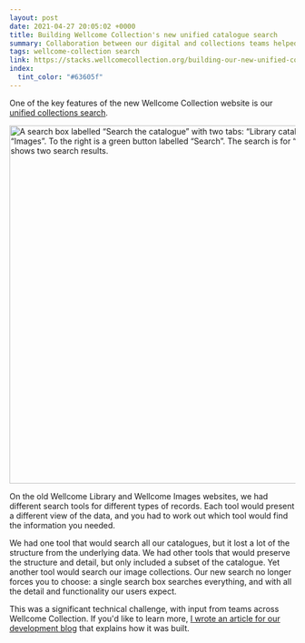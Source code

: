 ```yaml
---
layout: post
date: 2021-04-27 20:05:02 +0000
title: Building Wellcome Collection's new unified catalogue search
summary: Collaboration between our digital and collections teams helped to build a single search box for all of our catalogues.
tags: wellcome-collection search
link: https://stacks.wellcomecollection.org/building-our-new-unified-collections-search-ed399c412b01
index:
  tint_color: "#63605f"
---
```


One of the key features of the new Wellcome Collection website is our [unified collections search](https://wellcomecollection.org/collections).

<img src="/images/2021/unified_search_1x.png" style="width: 630px" alt="A search box labelled “Search the catalogue” with two tabs: “Library catalogue” and “Images”. To the right is a green button labelled “Search”. The search is for “suez canal” and shows two search results." srcset="/images/2021/unified_search_1x.png 1x, /images/2021/unified_search_2x.png 2x">

On the old Wellcome Library and Wellcome Images websites, we had different search tools for different types of records.
Each tool would present a different view of the data, and you had to work out which tool would find the information you needed.

We had one tool that would search all our catalogues, but it lost a lot of the structure from the underlying data.
We had other tools that would preserve the structure and detail, but only included a subset of the catalogue.
Yet another tool would search our image collections.
Our new search no longer forces you to choose: a single search box searches everything, and with all the detail and functionality our users expect.

This was a significant technical challenge, with input from teams across Wellcome Collection.
If you'd like to learn more, [I wrote an article for our development blog](https://stacks.wellcomecollection.org/building-our-new-unified-collections-search-ed399c412b01) that explains how it was built.
